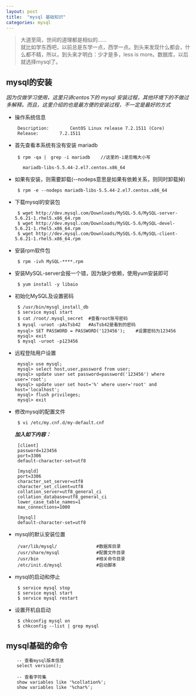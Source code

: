 ```yaml
---
layout: post
title:  "mysql 基础知识"
categories: mysql
---
```


> 大道至简，世间的道理都是相似的......     
  就比如学东西吧，以前总是东学一点，西学一点。到头来发现什么都会，什么都不精，所以，到头来才明白：少才是多，less is more。数据库，以后就选择mysql了。

## mysql的安装

*因为仅做学习使用，这里只讲centos下的 mysql 安装过程，其他环境下的不做过多解释。而且，这里介绍的也是最方便的安装过程，不一定是最好的方式*

 * 操作系统信息

		Description:		CentOS Linux release 7.2.1511 (Core) 
		Release:		7.2.1511

 * 首先查看本系统有没有安装 mariadb
 		
	  	$ rpm -qa |　grep -i mariadb    //这里的-i是忽略大小写

		  mariadb-libs-5.5.44-2.el7.centos.x86_64

 * 如果有安装，则需要卸载(--nodeps意思是如果有依赖关系，则同时卸载掉)
 
		$ rpm -e --nodeps mariadb-libs-5.5.44-2.el7.centos.x86_64 
		  
 
 * 下载mysql的安装包
 
		$ wget http://dev.mysql.com/Downloads/MySQL-5.6/MySQL-server-5.6.21-1.rhel5.x86_64.rpm
		$ wget http://dev.mysql.com/Downloads/MySQL-5.6/MySQL-devel-5.6.21-1.rhel5.x86_64.rpm
		$ wget http://dev.mysql.com/Downloads/MySQL-5.6/MySQL-client-5.6.21-1.rhel5.x86_64.rpm
 
 * 安装rpm软件包
 
		$ rpm -ivh MySQL-****.rpm 	

 * 安装MySQL-server会报一个错，因为缺少依赖，使用yum安装即可
 
		$ yum install -y libaio

 * 初始化MySQL及设置密码
 
		$ /usr/bin/mysql_install_db
		$ service mysql start
		$ cat /root/.mysql_secret  #查看root账号密码
		$ mysql -uroot -pAsTsb42   #AsTsb42是看到的密码
		mysql> SET PASSWORD = PASSWORD('123456');    #设置密码为123456
		mysql> exit
		$ mysql -uroot -p123456

 * 远程登陆用户设置
 
		mysql> use mysql;
		mysql> select host,user,password from user;
		mysql> update user set password=password('123456') where user='root';
		mysql> update user set host='%' where user='root' and host='localhost';
		mysql> flush privileges;
		mysql> exit

 * 修改mysql的配置文件
 		
		$ vi /etc/my.cnf.d/my-default.cnf
	
	***加入如下内容：***

		[client]
		password=123456
		port=3306
		default-character-set=utf8
		
		[mysqld]
		port=3306
		character_set_server=utf8
		character_set_client=utf8
		collation_server=utf8_general_ci
		collation_database=utf8_general_ci
		lower_case_table_names=1
		max_connections=1000
		
		[mysql]
		default-character-set=utf8

 * mysql的默认安装位置

		/var/lib/mysql/               #数据库目录
		/usr/share/mysql              #配置文件目录
		/usr/bin                      #相关命令目录
		/etc/init.d/mysql             #启动脚本

 * mysql的启动和停止

		$ service mysql stop
		$ service mysql start
		$ service mysql restart

 * 设置开机自启动
 
		$ chkconfig mysql on
		$ chkconfig --list | grep mysql


## mysql基础的命令

		-- 查看mysql版本信息
		select version(); 
		
		-- 查看字符集
		show variables like '%collation%';  
		show variables like '%char%';